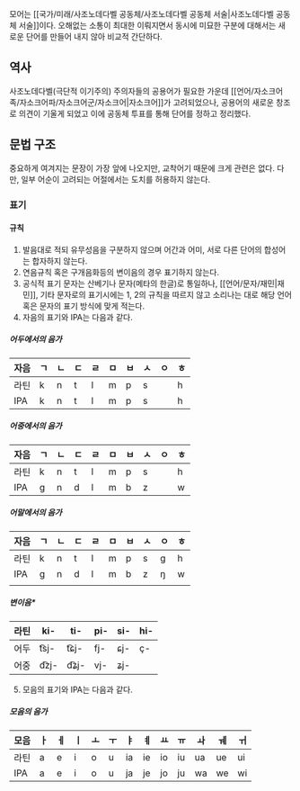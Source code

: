 모어는 [[국가/미래/사조노데다벨 공동체/사조노데다벨 공동체 서술|사조노데다벨 공동체 서술]]이다.
오해없는 소통이 최대한 이뤄지면서 동시에 미묘한 구분에 대해서는 새로운 단어를 만들어 내지 않아 비교적 간단하다.

## 역사
사조노데다벨(극단적 이기주의) 주의자들의 공용어가 필요한 가운데 [[언어/자소크어족/자소크어파/자소크어군/자소크어|자소크어]]가 고려되었으나, 공용어의 새로운 창조로 의견이 기울게 되었고 이에 공동체 투표를 통해 단어를 정하고 정리했다.
## 문법 구조
중요하게 여겨지는 문장이 가장 앞에 나오지만, 교착어기 때문에 크게 관련은 없다.
다만, 일부 어순이 고려되는 어절에서는 도치를 허용하지 않는다.

### 표기
#### 규칙
1. 발음대로 적되 유무성음을 구분하지 않으며 어간과 어미, 서로 다른 단어의 합성어는 합자하지 않는다.
2. 연음규칙 혹은 구개음화등의 변이음의 경우 표기하지 않는다.
3. 공식적 표기 문자는 산베기나 문자(메타의 한글)로 통일하나, [[언어/문자/재민|재민]], 기타 문자로의 표기시에는 1, 2의 규칙을 따르지 않고 소리나는 대로 해당 언어 혹은 문자의 표기 방식에 맞게 적는다.
4. 자음의 표기와 IPA는 다음과 같다.
##### 어두에서의 음가

| 자음  | ㄱ   | ㄴ   | ㄷ   | ㄹ   | ㅁ   | ㅂ   | ㅅ   | ㅇ   | ㅎ   |
| --- | --- | --- | --- | --- | --- | --- | --- | --- | --- |
| 라틴  | k   | n   | t   | l   | m   | p   | s   |     | h   |
| IPA | k   | n   | t   | l   | m   | p   | s   |     | h   |
##### 어중에서의 음가
| 자음  | ㄱ   | ㄴ   | ㄷ   | ㄹ   | ㅁ   | ㅂ   | ㅅ   | ㅇ   | ㅎ   |
| --- | --- | --- | --- | --- | --- | --- | --- | --- | --- |
| 라틴  | k   | n   | t   | l   | m   | p   | s   |     | h   |
| IPA | g   | n   | d   | l   | m   | b   | z   |     | w   |
##### 어말에서의 음가
| 자음  | ㄱ   | ㄴ   | ㄷ   | ㄹ   | ㅁ   | ㅂ   | ㅅ   | ㅇ   | ㅎ   |
| --- | --- | --- | --- | --- | --- | --- | --- | --- | --- |
| 라틴  | k   | n   | t   | l   | m   | p   | s   | g   | h   |
| IPA | g   | n   | d   | l   | m   | b   | z   | ŋ   | w   |
|     |     |     |     |     |     |     |     |     |     |
##### 변이음*

| 라틴  | ki-   | ti-   | pi- | si- | hi- |
| --- | ----- | ----- | --- | --- | --- |
| 어두  | t͡sj- | t͡ɕj- | fj- | ɕj- | ç-  |
| 어중  | d͡zj- | d͡ʑj- | vj- | ʑj- |     |

5. 모음의 표기와 IPA는 다음과 같다.
##### 모음의 음가

| 모음  | ㅏ   | ㅔ   | ㅣ   | ㅗ   | ㅜ   | ㅑ   | ㅖ   | ㅛ   | ㅠ   | ㅘ   | ㅞ   | ㅟ   |
| --- | --- | --- | --- | --- | --- | --- | --- | --- | --- | --- | --- | --- |
| 라틴  | a   | e   | i   | o   | u   | ia  | ie  | io  | iu  | ua  | ue  | ui  |
| IPA | a   | e   | i   | o   | u   | ja  | je  | jo  | ju  | wa  | we  | wi  |


